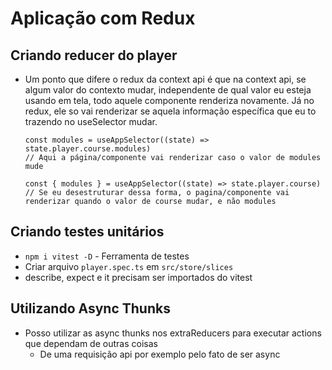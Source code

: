 # Aplicação com Redux

## Criando reducer do player

- Um ponto que difere o redux da context api é que na context api, se algum valor do contexto mudar, independente de qual
  valor eu esteja usando em tela, todo aquele componente renderiza novamente. Já no redux, ele so vai renderizar se aquela
  informação específica que eu to trazendo no useSelector mudar.

  ```tsx
  const modules = useAppSelector((state) => state.player.course.modules)
  // Aqui a página/componente vai renderizar caso o valor de modules mude

  const { modules } = useAppSelector((state) => state.player.course)
  // Se eu desestruturar dessa forma, o pagina/componente vai renderizar quando o valor de course mudar, e não modules
  ```

## Criando testes unitários

- `npm i vitest -D` - Ferramenta de testes
- Criar arquivo `player.spec.ts` em `src/store/slices`
- describe, expect e it precisam ser importados do vitest

## Utilizando Async Thunks

- Posso utilizar as async thunks nos extraReducers para executar actions que dependam de outras coisas
  - De uma requisição api por exemplo pelo fato de ser async

